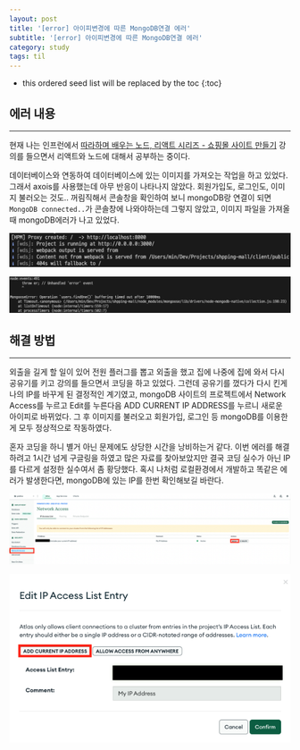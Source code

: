```yaml
---
layout: post
title: '[error] 아이피변경에 따른 MongoDB연결 에러'
subtitle: '[error] 아이피변경에 따른 MongoDB연결 에러'
category: study
tags: til
---
```


<!-- prettier-ignore -->
* this ordered seed list will be replaced by the toc
{:toc}

## 에러 내용

---

현재 나는 인프런에서 [따라하며 배우는 노드, 리액트 시리즈 - 쇼핑몰 사이트 만들기](https://www.inflearn.com/course/%EB%94%B0%EB%9D%BC%ED%95%98%EB%A9%B0-%EB%B0%B0%EC%9A%B0%EB%8A%94-%EB%85%B8%EB%93%9C-%EB%A6%AC%EC%95%A1%ED%8A%B8-%EC%87%BC%ED%95%91%EB%AA%B0/dashboard) 강의를 들으면서 리액트와 노드에 대해서 공부하는 중이다.

데이터베이스와 연동하여 데이터베이스에 있는 이미지를 가져오는 작업을 하고 있었다. 그래서 axois를 사용했는데 아무 반응이 나타나지 않았다. 회원가입도, 로그인도, 이미지 불러오는 것도.. 꺼림직해서 콘솔창을 확인하여 보니 mongoDB랑 연결이 되면 `MongoDB connected..`가 콘솔창에 나와야하는데 그렇지 않았고, 이미지 파일을 가져올때 mongoDB에러가 나고 있었다.

![error1](/assets/img/development/2022/10/17/error1.png)

![error2](/assets/img/development/2022/10/17/error2.png)

## 해결 방법

---

외출을 길게 할 일이 있어 전원 플러그를 뽑고 외출을 했고 집에 나중에 집에 와서 다시 공유기를 키고 강의를 들으면서 코딩을 하고 있었다. 그런데 공유기를 껐다가 다시 킨게 나의 IP를 바꾸게 된 결정적인 계기였고, mongoDB 사이트의 프로젝트에서 Network Access를 누르고 Edit를 누른다음 ADD CURRENT IP ADDRESS를 누르니 새로운 아이피로 바뀌었다. 그 후 이미지를 불러오고 회원가입, 로그인 등 mongoDB를 이용한게 모두 정상적으로 작동하였다.

혼자 코딩을 하니 별거 아닌 문제에도 상당한 시간을 낭비하는거 같다. 이번 에러를 해결 하려고 1시간 넘게 구글링을 하였고 많은 자료를 찾아보았지만 결국 코딩 실수가 아닌 IP를 다르게 설정한 실수여서 좀 황당했다. 혹시 나처럼 로컬환경에서 개발하고 똑같은 에러가 발생한다면, mongoDB에 있는 IP를 한번 확인해보길 바란다.

![mongoDB_Cluster](/assets/img/development/2022/10/17/mongoDB_Cluster.png)

![change_ip](/assets/img/development/2022/10/17/change_ip.png)
